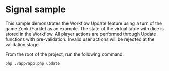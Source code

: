 # Signal sample

This sample demonstrates the Workflow Update feature using a turn of the game Zonk (Farkle) as an example.
The state of the virtual table with dice is stored in the Workflow.
All player actions are performed through Update functions with pre-validation.
Invalid user actions will be rejected at the validation stage.

From the root of the project, run the following command:

```bash
php ./app/app.php update
```


